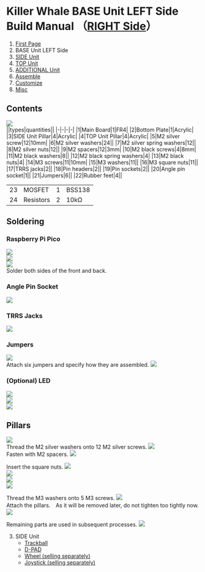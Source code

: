 # Killer Whale BASE Unit LEFT Side Build Manual （[RIGHT Side](../rightside/2_BASE.md)）

1. [First Page](../README_EN.md)
2. BASE Unit LEFT Side
3. [SIDE Unit](../leftside/3_SIDE_TRACKBALL.md)
4. [TOP Unit](../leftside/4_TOP.md)
5. [ADDITIONAL Unit](../leftside/5_ADD.md)
6. [Assemble](../leftside/6_ASSEMBLE.md)
7. [Customize](../leftside/7_CUSTOM.md)
8. [Misc](../leftside/8_MISC.md)

## Contents
![](../img/base/IMG_4724.jpg)      
||types|quantities||
|-|-|-|-|
|1|Main Board|1|FR4|
|2|Bottom Plate|1|Acrylic|
|3|SIDE Unit Pillar|4|Acrylic|
|4|TOP Unit Pillar|4|Acrylic|
|5|M2 silver screw|12|10mm|
|6|M2 silver washers|24||
|7|M2 silver spring washers|12||
|8|M2 silver nuts|12||
|9|M2 spacers|12|3mm|
|10|M2 black screws|4|8mm|
|11|M2 black washers|8||
|12|M2 black spring washers|4|
|13|M2 black nuts|4|
|14|M3 screws|11|10mm|
|15|M3 washers|11||
|16|M3 square nuts|11||
|17|TRRS jacks|2||
|18|Pin headers|2||
|19|Pin sockets|2||
|20|Angle pin socket|1||
|21|Jumpers|6||
|22|Rubber feet|4||

<table>
    <tr>
      <td>23</td>
      <td>MOSFET</td>
      <td>1</td>
      <td>BSS138</td>
    </tr>
    <tr>
      <td>24</td>
      <td>Resistors</td>
      <td>2</td>
      <td>10kΩ</td>
    </tr>
 </table>
 
## Soldering
### Raspberry Pi Pico
![](../img/base/IMG_6022.jpg)    
![](../img/base/IMG_4758.jpg)     
![](../img/base/IMG_4766.jpg)    
Solder both sides of the front and back. 

### Angle Pin Socket
![](../img/base/IMG_4769.jpg)    

### TRRS Jacks
![ ](../img/base/IMG_4775.jpg)    

### Jumpers
![](../img/base/IMG_4797.jpg)    
Attach six jumpers and specify how they are assembled.
![](../img/base/IMG_6151.jpg)    

### (Optional) LED
![](../img/base/IMG_4817.jpg)        
![](../img/base/IMG_4827.jpg)    
![](../img/base/IMG_4840.jpg)  

## Pillars

![](../img/base/IMG_4845.jpg)    
Thread the M2 silver washers onto 12 M2 silver screws.
![](../img/base/IMG_4848.jpg)    
Fasten with M2 spacers.
![](../img/base/IMG_4856.jpg)    
 
Insert the square nuts.
![](../img/base/IMG_4861.jpg)    
![](../img/base/IMG_4862.jpg)   
![](../img/base/IMG_4864.jpg)    
![](../img/base/IMG_4874.jpg)    


Thread the M3 washers onto 5 M3 screws.
![](../img/base/IMG_4879.jpg)    
Attach the pillars.　As it will be removed later, do not tighten too tightly now.
![](../img/base/IMG_4898.jpg)    

Remaining parts are used in subsequent processes.
![](../img/base/IMG_4910.jpg)    

3. SIDE Unit
   - [Trackball](../leftside/3_SIDE_TRACKBALL.md)
   - [D-PAD](../leftside/3_SIDE_DPAD.md)
   - [Wheel (selling separately)](../leftside/3_SIDE_WHEEL.md)
   - [Joystick (selling separately)](../leftside/3_SIDE_JOYSTICK.md)
